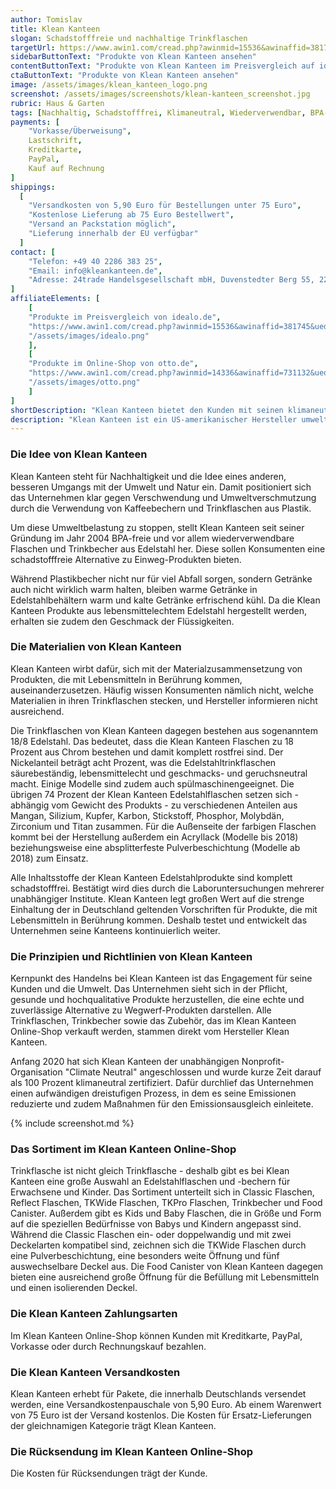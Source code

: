 ```yaml
---
author: Tomislav
title: Klean Kanteen
slogan: Schadstofffreie und nachhaltige Trinkflaschen
targetUrl: https://www.awin1.com/cread.php?awinmid=15536&awinaffid=381745&ued=https%3A%2F%2Fwww.idealo.de%2Fpreisvergleich%2FMainSearchProductCategory.html%3Fq%3Dklean%2Bkanteen
sidebarButtonText: "Produkte von Klean Kanteen ansehen"
contentButtonText: "Produkte von Klean Kanteen im Preisvergleich auf idealo.de ansehen"
ctaButtonText: "Produkte von Klean Kanteen ansehen"
image: /assets/images/klean_kanteen_logo.png
screenshot: /assets/images/screenshots/klean-kanteen_screenshot.jpg
rubric: Haus & Garten
tags: [Nachhaltig, Schadstofffrei, Klimaneutral, Wiederverwendbar, BPA-Frei]
payments: [
    "Vorkasse/Überweisung",
    Lastschrift,
    Kreditkarte,
    PayPal,
    Kauf auf Rechnung
]
shippings:
  [
    "Versandkosten von 5,90 Euro für Bestellungen unter 75 Euro",
    "Kostenlose Lieferung ab 75 Euro Bestellwert",
    "Versand an Packstation möglich",
    "Lieferung innerhalb der EU verfügbar"
  ]
contact: [
    "Telefon: +49 40 2286 383 25",
    "Email: info@kleankanteen.de",
    "Adresse: 24trade Handelsgesellschaft mbH, Duvenstedter Berg 55, 22397 Hamburg"
]
affiliateElements: [
    [
    "Produkte im Preisvergleich von idealo.de",
    "https://www.awin1.com/cread.php?awinmid=15536&awinaffid=381745&ued=https%3A%2F%2Fwww.idealo.de%2Fpreisvergleich%2FMainSearchProductCategory.html%3Fq%3Dklean%2Bkanteen",
    "/assets/images/idealo.png"
    ],
    [
    "Produkte im Online-Shop von otto.de",
    "https://www.awin1.com/cread.php?awinmid=14336&awinaffid=731132&ued=https%3A%2F%2Fwww.otto.de%2Fsuche%2Fklean%2520kanteen%2F",
    "/assets/images/otto.png"
    ]
]
shortDescription: "Klean Kanteen bietet den Kunden mit seinen klimaneutralen und nachhaltigen Trinkflaschen und Trinkbechern eine schadstofffreie Alternative zu Einweg-Produkten."
description: "Klean Kanteen ist ein US-amerikanischer Hersteller umweltfreundlich und nachhaltig produzierter Edelstahlflaschen und Trinkbecher, der inzwischen auch in Europa an Bekanntheit gewinnt."
---
```


### Die Idee von Klean Kanteen

Klean Kanteen steht für Nachhaltigkeit und die Idee eines anderen, besseren Umgangs mit der Umwelt und Natur ein. Damit positioniert sich das Unternehmen klar gegen Verschwendung und Umweltverschmutzung durch die Verwendung von Kaffeebechern und Trinkflaschen aus Plastik.

Um diese Umweltbelastung zu stoppen, stellt Klean Kanteen seit seiner Gründung im Jahr 2004 BPA-freie und vor allem wiederverwendbare Flaschen und Trinkbecher aus Edelstahl her. Diese sollen Konsumenten eine schadstofffreie Alternative zu Einweg-Produkten bieten.

Während Plastikbecher nicht nur für viel Abfall sorgen, sondern Getränke auch nicht wirklich warm halten, bleiben warme Getränke in Edelstahlbehältern warm und kalte Getränke erfrischend kühl. Da die Klean Kanteen Produkte aus lebensmittelechtem Edelstahl hergestellt werden, erhalten sie zudem den Geschmack der Flüssigkeiten.

### Die Materialien von Klean Kanteen

Klean Kanteen wirbt dafür, sich mit der Materialzusammensetzung von Produkten, die mit Lebensmitteln in Berührung kommen, auseinanderzusetzen. Häufig wissen Konsumenten nämlich nicht, welche Materialien in ihren Trinkflaschen stecken, und Hersteller informieren nicht ausreichend.

Die Trinkflaschen von Klean Kanteen dagegen bestehen aus sogenanntem 18/8 Edelstahl. Das bedeutet, dass die Klean Kanteen Flaschen zu 18 Prozent aus Chrom bestehen und damit komplett rostfrei sind. Der Nickelanteil beträgt acht Prozent, was die Edelstahltrinkflaschen säurebeständig, lebensmittelecht und geschmacks- und geruchsneutral macht. Einige Modelle sind zudem auch spülmaschinengeeignet.
Die übrigen 74 Prozent der Klean Kanteen Edelstahlflaschen setzen sich - abhängig vom Gewicht des Produkts - zu verschiedenen Anteilen aus Mangan, Silizium, Kupfer, Karbon, Stickstoff, Phosphor, Molybdän, Zirconium und Titan zusammen. Für die Außenseite der farbigen Flaschen kommt bei der Herstellung außerdem ein Acryllack (Modelle bis 2018) beziehungsweise eine absplitterfeste Pulverbeschichtung (Modelle ab 2018) zum Einsatz.

Alle Inhaltsstoffe der Klean Kanteen Edelstahlprodukte sind komplett schadstofffrei. Bestätigt wird dies durch die Laboruntersuchungen mehrerer unabhängiger Institute. Klean Kanteen legt großen Wert auf die strenge Einhaltung der in Deutschland geltenden Vorschriften für Produkte, die mit Lebensmitteln in Berührung kommen. Deshalb testet und entwickelt das Unternehmen seine Kanteens kontinuierlich weiter.

### Die Prinzipien und Richtlinien von Klean Kanteen
Kernpunkt des Handelns bei Klean Kanteen ist das Engagement für seine Kunden und die Umwelt. Das Unternehmen sieht sich in der Pflicht, gesunde und hochqualitative Produkte herzustellen, die eine echte und zuverlässige Alternative zu Wegwerf-Produkten darstellen. Alle Trinkflaschen, Trinkbecher sowie das Zubehör, das im Klean Kanteen Online-Shop verkauft werden, stammen direkt vom Hersteller Klean Kanteen.

Anfang 2020 hat sich Klean Kanteen der unabhängigen Nonprofit-Organisation "Climate Neutral" angeschlossen und wurde kurze Zeit darauf als 100 Prozent klimaneutral zertifiziert. Dafür durchlief das Unternehmen einen aufwändigen dreistufigen Prozess, in dem es seine Emissionen reduzierte und zudem Maßnahmen für den Emissionsausgleich einleitete.

{% include screenshot.md %}

### Das Sortiment im Klean Kanteen Online-Shop

Trinkflasche ist nicht gleich Trinkflasche - deshalb gibt es bei Klean Kanteen eine große Auswahl an Edelstahlflaschen und -bechern für Erwachsene und Kinder. Das Sortiment unterteilt sich in Classic Flaschen, Reflect Flaschen, TKWide Flaschen, TKPro Flaschen, Trinkbecher und Food Canister. Außerdem gibt es Kids und Baby Flaschen, die in Größe und Form auf die speziellen Bedürfnisse von Babys und Kindern angepasst sind. Während die Classic Flaschen ein- oder doppelwandig und mit zwei Deckelarten kompatibel sind, zeichnen sich die TKWide Flaschen durch eine Pulverbeschichtung, eine besonders weite Öffnung und fünf auswechselbare Deckel aus. Die Food Canister von Klean Kanteen dagegen bieten eine ausreichend große Öffnung für die Befüllung mit Lebensmitteln und einen isolierenden Deckel.

### Die Klean Kanteen Zahlungsarten

Im Klean Kanteen Online-Shop können Kunden mit Kreditkarte, PayPal, Vorkasse oder durch Rechnungskauf bezahlen.

### Die Klean Kanteen Versandkosten

Klean Kanteen erhebt für Pakete, die innerhalb Deutschlands versendet werden, eine Versandkostenpauschale von 5,90 Euro. Ab einem Warenwert von 75 Euro ist der Versand kostenlos. Die Kosten für Ersatz-Lieferungen der gleichnamigen Kategorie trägt Klean Kanteen.

### Die Rücksendung im Klean Kanteen Online-Shop

Die Kosten für Rücksendungen trägt der Kunde.
